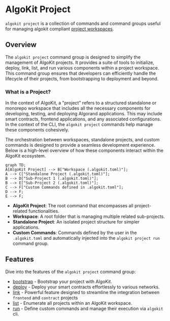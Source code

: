 # AlgoKit Project

`algokit project` is a collection of commands and command groups useful for managing algokit compliant [project workspaces](./init.md#workspaces).

## Overview

The `algokit project` command group is designed to simplify the management of AlgoKit projects. It provides a suite of tools to initialize, deploy, link, list, and run various components within a project workspace. This command group ensures that developers can efficiently handle the lifecycle of their projects, from bootstrapping to deployment and beyond.

### What is a Project?

In the context of AlgoKit, a "project" refers to a structured standalone or monorepo workspace that includes all the necessary components for developing, testing, and deploying Algorand applications. This may include smart contracts, frontend applications, and any associated configurations. In the context of the CLI, the `algokit project` commands help manage these components cohesively.

The orchestration between workspaces, standalone projects, and custom commands is designed to provide a seamless development experience. Below is a high-level overview of how these components interact within the AlgoKit ecosystem.

```mermaid
graph TD;
A[AlgoKit Project] --> B["Workspace (.algokit.toml)"];
A --> C["Standalone Project (.algokit.toml)"];
B --> D["Sub-Project 1 (.algokit.toml)"];
B --> E["Sub-Project 2 (.algokit.toml)"];
C --> F["Custom Commands defined in .algokit.toml"];
D --> F;
E --> F;
```

- **AlgoKit Project**: The root command that encompasses all project-related functionalities.
- **Workspace**: A root folder that is managing multiple related sub-projects.
- **Standalone Project**: An isolated project structure for simpler applications.
- **Custom Commands**: Commands defined by the user in the `.algokit.toml` and automatically injected into the `algokit project run` command group.

## Features

Dive into the features of the `algokit project` command group:

- [bootstrap](./project/bootstrap.md) - Bootstrap your project with AlgoKit.
- [deploy](./project/deploy.md) - Deploy your smart contracts effortlessly to various networks.
- [link](./project/link.md) - Powerful feature designed to streamline the integration between `frontend` and `contract` projects
- [list](./project/list.md) - Enumerate all projects within an AlgoKit workspace.
- [run](./project/run.md) - Define custom commands and manage their execution via `algokit` cli.
